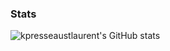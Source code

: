 ### Stats

![kpresseaustlaurent's GitHub stats](https://github-readme-stats.vercel.app/api?username=kpresseaustlaurent&show=reviews,discussions_started,discussions_answered,prs_merged,prs_merged_percentage)
